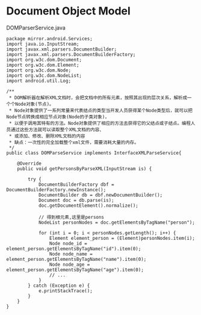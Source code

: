 # Document Object Model

DOMParserService.java

    package mirror.android.Services;
    import java.io.InputStream;
    import javax.xml.parsers.DocumentBuilder;
    import javax.xml.parsers.DocumentBuilderFactory;
    import org.w3c.dom.Document;
    import org.w3c.dom.Element;
    import org.w3c.dom.Node;
    import org.w3c.dom.NodeList;
    import android.util.Log;

    /**
     * DOM解析器在解析XML文档时，会把文档中的所有元素，按照其出现的层次关系，解析成一个个Node对象(节点)。
     * Node对象提供了一系列常量来代表结点的类型当开发人员获得某个Node类型后，就可以把Node节点转换成相应节点对象(Node的子类对象)，
     * 以便于调用其特有的方法。Node对象提供了相应的方法去获得它的父结点或子结点。编程人员通过这些方法就可以读取整个XML文档的内容、
     * 或添加、修改、删除XML文档的内容
     * 缺点：一次性的完全加载整个xml文件，需要消耗大量的内存。
     */
    public class DOMParseService implements InterfaceXMLParseService{
    
        @Override
        public void getPersonsByParseXML(InputStream is) {
        
            try {
                DocumentBuilderFactory dbf = DocumentBuilderFactory.newInstance();
                DocumentBuilder db = dbf.newDocumentBuilder();
                Document doc = db.parse(is);
                doc.getDocumentElement().normalize();
                
                // 得到根元素,这里是persons
                NodeList personNodes = doc.getElementsByTagName("person");
                
                for (int i = 0; i < personNodes.getLength(); i++) {
                    Element element_person = (Element)personNodes.item(i);
                    Node node_id = element_person.getElementsByTagName("id").item(0);
                    Node node_name = element_person.getElementsByTagName("name").item(0);
                    Node node_age = element_person.getElementsByTagName("age").item(0);
                    // ...
                }
            } catch (Exception e) {
                e.printStackTrace();
            }
        }
    }